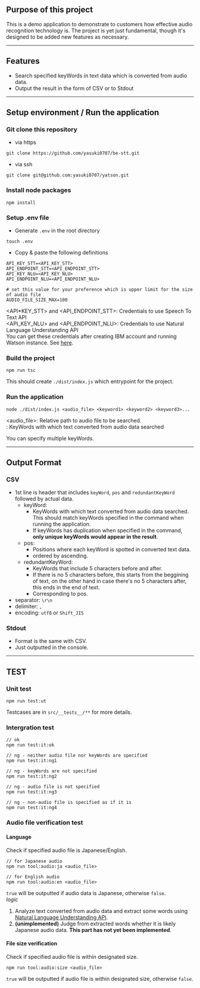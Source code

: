 ## Purpose of this project

This is a demo application to demonstrate to customers how effective audio recognition technology is.
The project is yet just fundamental, though it's designed to be added new features as necessary.

---

## Features

- Search specified keyWords in text data which is converted from audio data.
- Output the result in the form of CSV or to Stdout

---

## Setup environment / Run the application

### Git clone this repository

- via https

```
git clone https://github.com/yasuki0707/be-stt.git
```

- via ssh

```
git clone git@github.com:yasuki0707/yatson.git
```

### Install node packages

```
npm install
```

### Setup .env file

- Generate `.env` in the root directory

```
touch .env
```

- Copy & paste the following definitions

```
API_KEY_STT=<API_KEY_STT>
API_ENDPOINT_STT=<API_ENDPOINT_STT>
API_KEY_NLU=<API_KEY_NLU>
API_ENDPOINT_NLU=<API_ENDPOINT_NLU>

# set this value for your preference which is upper limit for the size of audio file
AUDIO_FILE_SIZE_MAX=100
```

<API*KEY_STT> and <API_ENDPOINT_STT>: Credentials to use Speech To Text API  
<API_KEY_NLU> and <API_ENDPOINT_NLU>: Credentials to use Natural Language Understanding API  
You can get these credentials after creating IBM account and running Watson instance. See [here](https://cloud.ibm.com/registration?target=/developer/watson&cm_sp=WatsonPlatform-WatsonServices-*-OnPageNavLink-IBMWatson*SDKs-*-Node).

### Build the project

```
npm run tsc
```

This should create `./dist/index.js` which entrypoint for the project.

### Run the application

```
node ./dist/index.js <audio_file> <keyword1> <keyword2> <keyword3>...
```

<audio_file>: Relative path to audio file to be searched.  
<keyword> : KeyWords with which text converted from audio data searched

You can specify multiple keyWords.

---

## Output Format

### CSV

- 1st line is header that includes `keyWord`, `pos` and `redundantKeyWord` followed by actual data.
  - keyWord:
    - KeyWords with which text converted from audio data searched. This should match keyWords specified in the command when running the application.
    - If keyWords has duplication when specified in the command, **only unique keyWords would appear in the result**.
  - pos:
    - Positions where each keyWord is spotted in converted text data.
    - ordered by ascending.
  - redundantKeyWord:
    - KeyWords that include 5 characters before and after.
    - If there is no 5 characters before, this starts from the beggining of text, on the other hand in case there's no 5 characters after, this ends in the end of text.
    - Corresponding to pos.
- separator: `\r\n`
- delimiter: `,`
- encoding: `utf8` or `Shift_JIS`

### Stdout

- Format is the same with CSV.
- Just outputted in the console.

---

## TEST

### Unit test

```
npm run test:ut
```

Testcases are in `src/__tests__/**` for more details.

### Intergration test

```
// ok
npm run test:it:ok

// ng - neither audio file nor keyWords are specified
npm run test:it:ng1

// ng - keyWords are not specified
npm run test:it:ng2

// ng - audio file is not specified
npm run test:it:ng3

// ng - non-audio file is specified as if it is
npm run test:it:ng4
```

### Audio file verification test

#### Language

Check if specified audio file is Japanese/English.

```
// for Japanese audio
npm run tool:audio:ja <audio_file>

// for English audio
npm run tool:audio:en <audio_file>
```

`true` will be outputted if audio data is Japanese, otherwise `false`.  
_logic_

1. Analyze text converted from audio data and extract some words using [Natural Language Understanding API](https://cloud.ibm.com/docs/services/natural-language-understanding/getting-started.html).
2. **(unimplemented)** Judge from extracted words whether it is likely Japanese audio data. **This part has not yet been implemented**.

#### File size verification

Check if specified audio file is within designated size.

```
npm run tool:audio:size <audio_file>
```

`true` will be outputted if audio file is within designated size, otherwise `false`.
